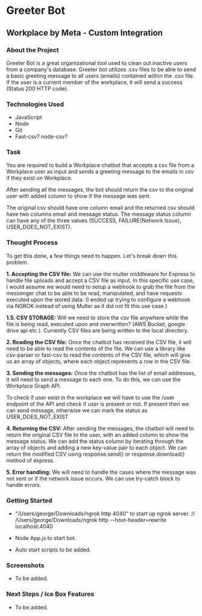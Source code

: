 # Greeter Bot

## Workplace by Meta - Custom Integration

### About the Project

Greeter Bot is a great organizational tool used to clean out inactive users from a company's database. Greeter bot utilizes .csv files to be able to send a basic greeting message to all users (emails) contained within the .csv file. If the user is a current member of the workplace, it will send a success (Status 200 HTTP code).

### Technologies Used

- JavaScript
- Node
- Git
- Fast-csv? node-csv?

### Task

You are required to build a Workplace chatbot that accepts a csv file from a Workplace user as input and sends a greeting message to the emails in csv if they exist on Workplace.

After sending all the messages, the bot should return the csv to the original user with added column to show if the message was sent.

The original csv should have one column email and the returned csv should have two columns email and message status. The message status column can have any of the three values (SUCCESS, FAILURE(Network Issue), USER_DOES_NOT_EXIST).

### Thought Process

To get this done, a few things need to happen. Let's break down this problem.

**1. Accepting the CSV file:** We can use the multer middleware for Express to handle file uploads and accept a CSV file as input. In this specific use case, I would assume we would need to setup a webhook to grab the file from the messenger chat to be able to be read, manipulated, and have requests executed upon the stored data. (I ended up trying to configure a webhook via NGROK instead of using Multer as it did not fit this use case.)

**1.5. CSV STORAGE:** Will we need to store the csv file anywhere while the file is being read, executed upon and overwritten? (AWS Bucket, google drive api etc.). Currently CSV files are being written to the local directory.

**2. Reading the CSV file:** Once the chatbot has received the CSV file, it will need to be able to read the contents of the file. We can use a library like csv-parser or fast-csv to read the contents of the CSV file, which will give us an array of objects, where each object represents a row in the CSV file.

**3. Sending the messages:** Once the chatbot has the list of email addresses, it will need to send a message to each one. To do this, we can use the Workplace Graph API.

To check if user exist in the workplace we will have to use the /user endpoint of the API and check if user is present or not. If present then we can send message, otherwise we can mark the status as USER_DOES_NOT_EXIST

**4. Returning the CSV:** After sending the messages, the chatbot will need to return the original CSV file to the user, with an added column to show the message status. We can add the status column by iterating through the array of objects and adding a new key-value pair to each object. We can return the modified CSV using response.send() or response.download() method of express.

**5. Error handling:** We will need to handle the cases where the message was not sent or if the network issue occurs. We can use try-catch block to handle errors.

### Getting Started

- "/Users/george/Downloads/ngrok http 4040" to start up ngrok server. // /Users/george/Downloads/ngrok http --host-header=rewrite localhost:4040

- Node App.js to start bot.
- Auto start scripts to be added.

### Screenshots

- To be added.

### Next Steps / Ice Box Features

- To be added.
